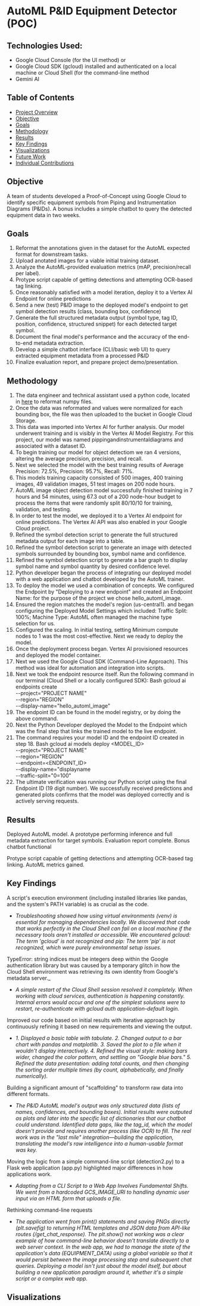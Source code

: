 # AutoML P&ID Equipment Detector (POC)
## Technologies Used:

* Google Cloud Console (for the UI method) or 
* Google Cloud SDK (gcloud) 
 installed and authenticated on a local machine or Cloud Shell (for the command-line method
* Gemini AI

 
## Table of Contents
- [Project Overview](https://github.com/JasmineH12/Sprinternship/blob/main/README.md)
- [Objective](https://github.com/Aunestly/SprinternProject25?tab=readme-ov-file#objective)
- [Goals](https://github.com/Aunestly/SprinternProject25?tab=readme-ov-file#goals)
- [Methodology](https://github.com/Aunestly/SprinternProject25?tab=readme-ov-file#methodology)
- [Results](https://github.com/Aunestly/SprinternProject25?tab=readme-ov-file#results)
- [Key Findings](link)
- [Visualizations](link)
- [Future Work](link)
- [Individual Contributions](link)

## Objective
A team of students developed a Proof-of-Concept using Google Cloud to identify specific equipment symbols from Piping and Instrumentation Diagrams (P&IDs). A bonus includes a simple chatbot to query the detected equipment data in two weeks.

## Goals
1. Reformat the annotations given in the dataset for the AutoML expected format for downstream tasks.
2. Upload anotated images for a viable initial training dataset.
3. Analyze the AutoML-provided evaluation metrics (mAP, precision/recall per label).
4. Protype  script capable of getting detections and attempting OCR-based tag linking.
6. Once reasonably satisfied with a model iteration, deploy it to a Vertex AI Endpoint for online predictions
7. Send a new (test) P&ID image to the deployed model's endpoint to get symbol detection results (class, bounding box, confidence)
8. Generate the full structured metadata output (symbol type, tag ID, position, confidence, structured snippet) for each detected target symbol.
9. Document the final model's performance and the accuracy of the end-to-end metadata extraction.
10. Develop a simple chatbot interface (CLI/basic web UI) to query extracted equipment metadata from a processed P&ID
11. Finalize evaluation report, and prepare project demo/presentation.

## Methodology
1. The data engineer and technical assistant used a python code, located in [here](https://github.com/JasmineH12/Sprinternship/blob/main/converting_to_ML_readable.py) to reformat numpy files.
2. Once the data was reformated and values were normalized for each bounding box, the file was then uploaded to the bucket in Google Cloud Storage.
3. This data was imported into Vertex AI for further analysis.  Our model underwent training and is visibly in the Vertex AI Model Registry. For this project, our model was named pippingandinstrumentaldiagrams and associated with a dataset ID.
4. To begin training our model for object detectiom we ran 4 versions, altering the average precision, precision, and recall.
5. Next we selected the model with the best training results of Average Precision: 72.5%, Precision: 95.7%, Recall: 71%.
6. This models training capacity consisted of 500 images, 400 training images, 49 validation images, 51 test images on 200 node hours.
7. AutoML image object detection model successfully finished training in 7 hours and 54 minutes, using 67.3 out of a 200 node-hour budget to process the items that were randomly split 80/10/10 for training, validation, and testing.
8. In order to test the model, we deployed it to a Vertex AI endpoint for online predictions. The Vertex AI API was also enabled in your Google Cloud project.  
9. Refined the symbol detection script to generate the full structured metadata output for each image into a table.
10. Refined the symbol detection script to generate an image with detected symbols surrounded by bounding box, symbol name and confidence.
11. Refined the symbol detection script to generate a bar graph to display symbol name and symbol quantity by desired confidence level.
12. Python developer began the process of integrating our deployed model with a web application and chatbot developed by the AutoML trainer.
13.  To deploy the model we used a combination of concepts.  We configured the Endpoint by "Deploying to a new endpoint"  and created an Endpoint Name: for the purpose of the project we chose hello_automl_image.
14. Ensured the region matches the model's region (us-central1). and began configuring the Deployed Model Settings which included: Traffic Split: 100%; Machine Type: AutoML often managed the machine type selection for us.
15. Configured the scaling. In initial testing, setting Minimum compute nodes to 1 was the most cost-effective. Next we ready to deploy the model.
16. Once the deployment process began. Vertex AI provisioned resources and deployed the model container.
17. Next we used the Google Cloud SDK (Command-Line Approach). This method was ideal for automation and integration into scripts.
18.  Next we took the endpoint resource itself. Run the following command in our terminal (Cloud Shell or a locally configured SDK):
Bash
gcloud ai endpoints create \
  --project="PROJECT NAME" \
  --region="REGION" \
  --display-name="hello_automl_image"
19. The endpoint ID can be found in the model registry, or by doing the above command.
20. Next the Python Developer deployed the Model to the Endpoint which was the final step that links the trained model to the live endpoint.
21. The command requires your model ID and the endpoint ID created in step 18.
Bash
gcloud ai models deploy <MODEL_ID> \
  --project="PROJECT NAME" \
  --region="REGION" \
  --endpoint=<ENDPOINT_ID> \
  --display-name="displayname \
  --traffic-split="0=100"
22. The ultimate verification was running our Python script using the final Endpoint ID (19 digit number). We successfully received predictions and generated plots confirms that the model was deployed correctly and is actively serving requests.

## Results
Deployed AutoML model. A prototype performing inference and full metadata extraction for target symbols. Evaluation report complete. Bonus chatbot functional

Protype  script capable of getting detections and attempting OCR-based tag linking. AutoML metrics gained.

## Key Findings
A script's execution environment (including installed libraries like pandas, and the system's PATH variable) is as crucial as the code.

* _Troubleshooting showed how using virtual environments (venv) is essential for managing dependencies locally. We discovered that code that works perfectly in the Cloud Shell can fail on a local machine if the necessary tools aren't installed or accessible. We encountered gcloud: The term 'gcloud' is not recognized and pip: The term 'pip' is not recognized, which were purely environmental setup issues._

TypeError: string indices must be integers deep within the Google authentication library but was caused by a temporary glitch in how the Cloud Shell environment was retrieving its own identity from Google's metadata server._

* _A simple restart of the Cloud Shell session resolved it completely. When working with cloud services, authentication is happening constantly. Internal errors would occur and one of the simplest solutions were to restart, re-authenticate with gcloud auth application-default login._
  
Improved our code based on initial results with iterative approach by continuously refining it based on new requirements and viewing the output.
* _1. Displayed a basic table with tabulate. 2. Changed output to a bar chart with pandas and matplotlib. 3. Saved the plot to a file when it wouldn't display interactively. 4. Refined the visual style: making bars wider, changed the color pattern, and settling on "Google blue bars." 5. Refined the data presentation: adding total counts, and then changing the sorting order multiple times (by count, alphabetically, and finally numerically)._

Building a significant amount of "scaffolding" to transform raw data into different formats.
  
* _The P&ID AutoML model's output was only structured data (lists of names, confidences, and bounding boxes). Initial results were outputed as plots and later into the specific list of dictionaries that our chatbot could understand. Identified data gaps, like the tag_id, which the model doesn't provide and requires another process (like OCR) to fill. The real work was in the "last mile" integration—building the application, translating the model's raw intelligence into a human-usable format was key._
  
Moving the logic from a simple command-line script (detection2.py) to a Flask web application (app.py) highlighted major differences in how applications work.

* _Adapting from a CLI Script to a Web App Involves Fundamental Shifts. We went from a hardcoded GCS_IMAGE_URI to handling dynamic user input via an HTML form that uploads a file._

Rethinking command-line requests

* _The application went from print() statements and saving PNGs directly (plt.savefig) to returning HTML templates and JSON data from API-like routes (/get_chat_response). The plt.show() not working was a clear example of how command-line behavior doesn't translate directly to a web server context. In the web app, we had to manage the state of the application's data (EQUIPMENT_DATA) using a global variable so that it would persist between the image processing step and subsequent chat queries. Deploying a model isn't just about the model itself, but about building a new application paradigm around it, whether it's a simple script or a complex web app._

## Visualizations
